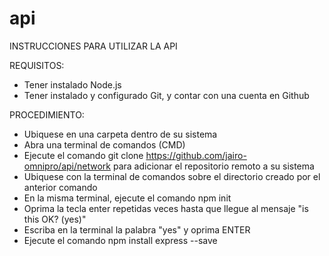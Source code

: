 # api

INSTRUCCIONES PARA UTILIZAR LA API

REQUISITOS:

- Tener instalado Node.js
- Tener instalado y configurado Git, y contar con una cuenta en Github

PROCEDIMIENTO:

- Ubiquese en una carpeta dentro de su sistema
- Abra una terminal de comandos (CMD)
- Ejecute el comando git clone https://github.com/jairo-omnipro/api/network para adicionar el repositorio remoto a su sistema
- Ubiquese con la terminal de comandos sobre el directorio creado por el anterior comando
- En la misma terminal, ejecute el comando npm init
- Oprima la tecla enter repetidas veces hasta que llegue al mensaje "is this OK? (yes)"
- Escriba en la terminal la palabra "yes" y oprima ENTER
- Ejecute el comando npm install express --save
